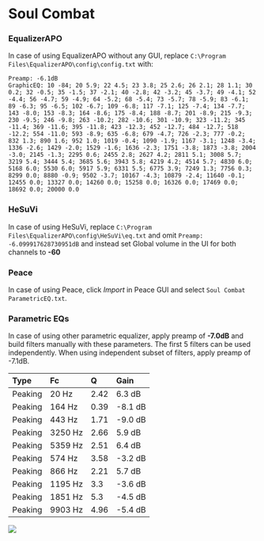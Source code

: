 # Soul Combat

### EqualizerAPO
In case of using EqualizerAPO without any GUI, replace `C:\Program Files\EqualizerAPO\config\config.txt`
with:
```
Preamp: -6.1dB
GraphicEQ: 10 -84; 20 5.9; 22 4.5; 23 3.8; 25 2.6; 26 2.1; 28 1.1; 30 0.2; 32 -0.5; 35 -1.5; 37 -2.1; 40 -2.8; 42 -3.2; 45 -3.7; 49 -4.1; 52 -4.4; 56 -4.7; 59 -4.9; 64 -5.2; 68 -5.4; 73 -5.7; 78 -5.9; 83 -6.1; 89 -6.3; 95 -6.5; 102 -6.7; 109 -6.8; 117 -7.1; 125 -7.4; 134 -7.7; 143 -8.0; 153 -8.3; 164 -8.6; 175 -8.4; 188 -8.7; 201 -8.9; 215 -9.3; 230 -9.5; 246 -9.8; 263 -10.2; 282 -10.6; 301 -10.9; 323 -11.2; 345 -11.4; 369 -11.6; 395 -11.8; 423 -12.3; 452 -12.7; 484 -12.7; 518 -12.2; 554 -11.0; 593 -8.9; 635 -6.8; 679 -4.7; 726 -2.3; 777 -0.2; 832 1.3; 890 1.6; 952 1.0; 1019 -0.4; 1090 -1.9; 1167 -3.1; 1248 -3.4; 1336 -2.6; 1429 -2.0; 1529 -1.6; 1636 -2.3; 1751 -3.8; 1873 -3.8; 2004 -3.0; 2145 -1.3; 2295 0.6; 2455 2.8; 2627 4.2; 2811 5.1; 3008 5.7; 3219 5.4; 3444 5.4; 3685 5.6; 3943 5.8; 4219 4.2; 4514 5.7; 4830 6.0; 5168 6.0; 5530 6.0; 5917 5.9; 6331 5.5; 6775 3.9; 7249 1.3; 7756 0.3; 8299 0.0; 8880 -0.9; 9502 -3.7; 10167 -4.3; 10879 -2.4; 11640 -0.1; 12455 0.0; 13327 0.0; 14260 0.0; 15258 0.0; 16326 0.0; 17469 0.0; 18692 0.0; 20000 0.0
```

### HeSuVi
In case of using HeSuVi, replace `C:\Program Files\EqualizerAPO\config\HeSuVi\eq.txt` and omit `Preamp:
-6.099917628730951dB` and instead set Global volume in the UI for both channels to **-60**

### Peace
In case of using Peace, click *Import* in Peace GUI and select `Soul Combat ParametricEQ.txt`.

### Parametric EQs
In case of using other parametric equalizer, apply preamp of **-7.0dB** and build filters manually
with these parameters. The first 5 filters can be used independently.
When using independent subset of filters, apply preamp of -7.1dB.

| Type    | Fc      |    Q | Gain    |
|:--------|:--------|:-----|:--------|
| Peaking | 20 Hz   | 2.42 | 6.3 dB  |
| Peaking | 164 Hz  | 0.39 | -8.1 dB |
| Peaking | 443 Hz  | 1.71 | -9.0 dB |
| Peaking | 3250 Hz | 2.66 | 5.9 dB  |
| Peaking | 5359 Hz | 2.51 | 6.4 dB  |
| Peaking | 574 Hz  | 3.58 | -3.2 dB |
| Peaking | 866 Hz  | 2.21 | 5.7 dB  |
| Peaking | 1195 Hz | 3.3  | -3.6 dB |
| Peaking | 1851 Hz | 5.3  | -4.5 dB |
| Peaking | 9903 Hz | 4.96 | -5.4 dB |

![](https://raw.githubusercontent.com/jaakkopasanen/AutoEq/master/results/innerfidelity/sbaf-serious/Soul%20Combat/Soul%20Combat.png)
